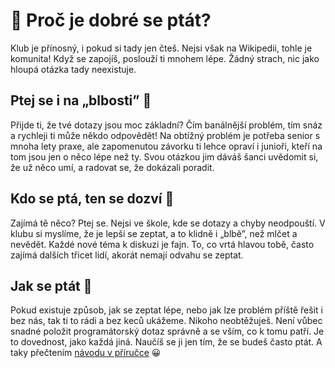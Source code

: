 # 🧐 Proč je dobré se ptát?
Klub je přínosný, i pokud si tady jen čteš. Nejsi však na Wikipedii, tohle je komunita! Když se zapojíš, poslouží ti mnohem lépe. Žádný strach, nic jako hloupá otázka tady neexistuje.

## Ptej se i na „blbosti” 🙋
Přijde ti, že tvé dotazy jsou moc základní? Čím banálnější problém, tím snáz a rychleji ti může někdo odpovědět! Na obtížný problém je potřeba senior s mnoha lety praxe, ale zapomenutou závorku ti lehce opraví i junioři, kteří na tom jsou jen o něco lépe než ty. Svou otázkou jim dáváš šanci uvědomit si, že už něco umí, a radovat se, že dokázali poradit.

## Kdo se ptá, ten se dozví 💭
Zajímá tě něco? Ptej se. Nejsi ve škole, kde se dotazy a chyby neodpouští. V klubu si myslíme, že je lepší se zeptat, a to klidně i „blbě”, než mlčet a nevědět. Každé nové téma k diskuzi je fajn. To, co vrtá hlavou tobě, často zajímá dalších třicet lidí, akorát nemají odvahu se zeptat.

## Jak se ptát 🤔
Pokud existuje způsob, jak se zeptat lépe, nebo jak lze problém příště řešit i bez nás, tak ti to rádi a bez keců ukážeme. Nikoho neobtěžuješ. Není vůbec snadné položit programátorský dotaz správně a se vším, co k tomu patří. Je to dovednost, jako každá jiná. Naučíš se ji jen tím, že se budeš často ptát. A taky přečtením [návodu v příručce](https://junior.guru/handbook/help/) 😀
